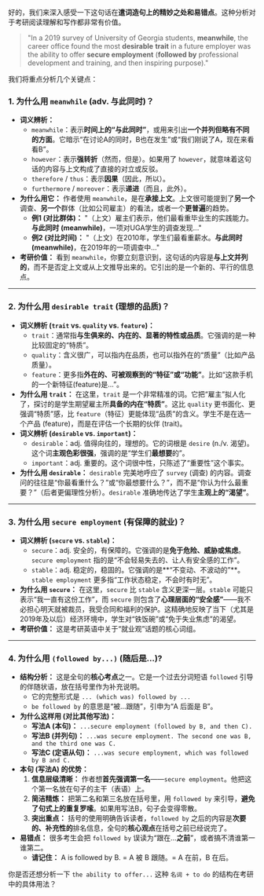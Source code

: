 好的，我们来深入感受一下这句话在**遣词造句上的精妙之处和易错点**。这种分析对于考研阅读理解和写作都非常有价值。

> "In a 2019 survey of University of Georgia students, **meanwhile**, the career office found the most **desirable** **trait** in a future employer was the ability to offer **secure employment** (**followed by** professional development and training, and then inspiring purpose)."

我们将重点分析几个关键点：



### 1. 为什么用 `meanwhile` (adv. 与此同时)？



- **词义辨析：**
  - `meanwhile`：表示**时间上的“与此同时”**，或用来引出**一个并列但略有不同的方面**。它暗示“在讨论A的同时，B也在发生”或“我们刚说了A，现在来看看B”。
  - `however`：表示**强转折**（然而，但是）。如果用了 `however`，就意味着这句话的内容与上文构成了直接的对立或反驳。
  - `therefore` / `thus`：表示**因果**（因此，所以）。
  - `furthermore` / `moreover`：表示**递进**（而且，此外）。
- **为什么用它：** 作者使用 `meanwhile`，是在**承接上文**。上文很可能提到了**另一个**调查、**另一个**群体（比如公司雇主）的看法，或者一个**更普遍**的趋势。
  - **例1 (对比群体)：** "（上文）雇主们表示，他们最看重毕业生的实践能力。**与此同时 (meanwhile)**，一项对UGA学生的调查发现..."
  - **例2 (对比时间)：** "（上文）在2010年，学生们最看重薪水。**与此同时 (meanwhile)**，在2019年的一项调查中..."
- **考研价值：** 看到 `meanwhile`，你要立刻意识到，这句话的内容是**与上文并列的**，而不是否定上文或从上文推导出来的。它引出的是一个新的、平行的信息点。

------



### 2. 为什么用 `desirable trait` (理想的品质)？



- **词义辨析 (`trait` vs. `quality` vs. `feature`)：**
  - `trait`：通常指**与生俱来的、内在的、显著的特性或品质**。它强调的是一种比较固定的“特质”。
  - `quality`：含义很广，可以指内在品质，也可以指外在的“质量”（比如产品质量）。
  - `feature`：更多指**外在的、可被观察到的“特征”或“功能”**。比如“这款手机的一个新特征(feature)是...”。
- **为什么用 `trait`：** 在这里，`trait` 是一个非常精准的词。它把“雇主”拟人化了，探讨的是学生期望雇主所**具备的内在“特质”**。这比 `quality` 更书面化、更强调“特质”感，比 `feature`（特征）更能体现“品质”的含义。学生不是在选一个产品 (feature)，而是在评估一个长期的伙伴 (trait)。
- **词义辨析 (`desirable` vs. `important`)：**
  - `desirable`：adj. 值得向往的，理想的。它的词根是 `desire` (n./v. 渴望)。这个词**主观色彩很强**，强调的是“学生们**最想要**的”。
  - `important`：adj. 重要的。这个词很中性，只陈述了“重要性”这个事实。
- **为什么用 `desirable`：** `desirable` 完美地呼应了 `survey` (调查) 的内容。调查问的往往是“你最看重什么？”或“你最想要什么？”，而不是“你认为什么最重要？”（后者更偏理性分析）。`desirable` 准确地传达了学生**主观上的“渴望”**。

------



### 3. 为什么用 `secure employment` (有保障的就业)？



- **词义辨析 (`secure` vs. `stable`)：**
  - `secure`：adj. 安全的，有保障的。它强调的是**免于危险、威胁或焦虑**。`secure employment` 指的是“不会轻易失去的、让人有安全感的工作”。
  - `stable`：adj. 稳定的，稳固的。它强调的是**“不变动、不波动的”**。`stable employment` 更多指“工作状态稳定，不会时有时无”。
- **为什么用 `secure`：** 在这里，`secure` 比 `stable` 含义更深一层。`stable` 可能只表示“我一直有这份工作”，而 `secure` 则包含了**心理层面的“安全感”**——我不必担心明天就被裁员，我受合同和福利的保护。这精确地反映了当下（尤其是2019年及以后）经济环境中，学生对“铁饭碗”或“免于失业焦虑”的渴望。
- **考研价值：** 这是考研英语中关于“就业观”话题的核心词组。

------



### 4. 为什么用 `(followed by...)` (随后是...)?



- **结构分析：** 这是全句的**核心考点**之一。它是一个过去分词短语 `followed` 引导的伴随状语，放在括号里作为补充说明。
  - 它的完整形式是 `... (which was) followed by ...`
  - `be followed by` 的意思是“被...跟随”，引申为“A 后面是 B”。
- **为什么这样用 (对比其他写法)：**
  - **写法A (本句)：** `...secure employment (followed by B, and then C).`
  - **写法B (并列句)：** `...was secure employment. The second one was B, and the third one was C.`
  - **写法C (定语从句)：** `...was secure employment, which was followed by B and C.`
- **本句 (写法A) 的优势：**
  1. **信息层级清晰：** 作者想**首先强调第一名**——`secure employment`。他把这个第一名放在句子的主干（表语）上。
  2. **简洁精炼：** 把第二名和第三名放在括号里，用 `followed by` 来引导，**避免了句式上的重复罗嗦**。如果用写法B，句子会变得零散。
  3. **突出重点：** 括号的使用明确告诉读者，`followed by` 之后的内容是**次要的、补充性的**排名信息，全句的**核心观点**在括号之前已经说完了。
- **易错点：** 很多考生会把 `followed by` 误读为“跟在...**之前**”，或者搞不清谁第一谁第二。
  - **请记住：** A is followed by B. = A 被 B 跟随。= A 在前，B 在后。

你是否还想分析一下 `the ability to offer...` 这种 `名词 + to do` 的结构在考研中的具体用法？